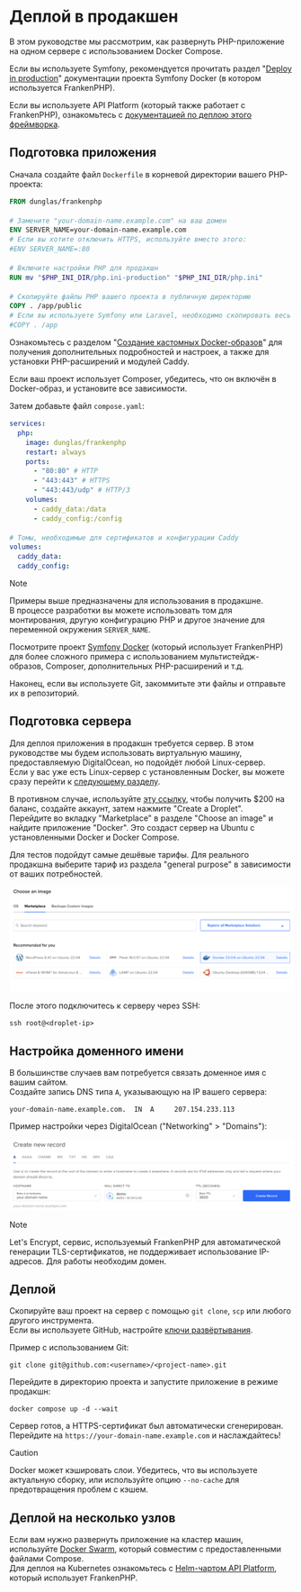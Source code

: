 # Деплой в продакшен

В этом руководстве мы рассмотрим, как развернуть PHP-приложение на одном сервере с использованием Docker Compose.

Если вы используете Symfony, рекомендуется прочитать раздел "[Deploy in production](https://github.com/dunglas/symfony-docker/blob/main/docs/production.md)" документации проекта Symfony Docker (в котором используется FrankenPHP).

Если вы используете API Platform (который также работает с FrankenPHP), ознакомьтесь с [документацией по деплою этого фреймворка](https://api-platform.com/docs/deployment/).

## Подготовка приложения

Сначала создайте файл `Dockerfile` в корневой директории вашего PHP-проекта:

```dockerfile
FROM dunglas/frankenphp

# Замените "your-domain-name.example.com" на ваш домен
ENV SERVER_NAME=your-domain-name.example.com
# Если вы хотите отключить HTTPS, используйте вместо этого:
#ENV SERVER_NAME=:80

# Включите настройки PHP для продакшн
RUN mv "$PHP_INI_DIR/php.ini-production" "$PHP_INI_DIR/php.ini"

# Скопируйте файлы PHP вашего проекта в публичную директорию
COPY . /app/public
# Если вы используете Symfony или Laravel, необходимо скопировать весь проект:
#COPY . /app
```

Ознакомьтесь с разделом "[Создание кастомных Docker-образов](docker.md)" для получения дополнительных подробностей и настроек, а также для установки PHP-расширений и модулей Caddy.

Если ваш проект использует Composer, убедитесь, что он включён в Docker-образ, и установите все зависимости.

Затем добавьте файл `compose.yaml`:

```yaml
services:
  php:
    image: dunglas/frankenphp
    restart: always
    ports:
      - "80:80" # HTTP
      - "443:443" # HTTPS
      - "443:443/udp" # HTTP/3
    volumes:
      - caddy_data:/data
      - caddy_config:/config

# Томы, необходимые для сертификатов и конфигурации Caddy
volumes:
  caddy_data:
  caddy_config:
```

> [!NOTE]
>
> Примеры выше предназначены для использования в продакшне.  
> В процессе разработки вы можете использовать том для монтирования, другую конфигурацию PHP и другое значение для переменной окружения `SERVER_NAME`.  
>
> Посмотрите проект [Symfony Docker](https://github.com/dunglas/symfony-docker) (который использует FrankenPHP) для более сложного примера с использованием мультистейдж-образов, Composer, дополнительных PHP-расширений и т.д.

Наконец, если вы используете Git, закоммитьте эти файлы и отправьте их в репозиторий.

## Подготовка сервера

Для деплоя приложения в продакшн требуется сервер. В этом руководстве мы будем использовать виртуальную машину, предоставляемую DigitalOcean, но подойдёт любой Linux-сервер.  
Если у вас уже есть Linux-сервер с установленным Docker, вы можете сразу перейти к [следующему разделу](#настройка-доменного-имени).

В противном случае, используйте [эту ссылку](https://m.do.co/c/5d8aabe3ab80), чтобы получить $200 на баланс, создайте аккаунт, затем нажмите "Create a Droplet".  
Перейдите во вкладку "Marketplace" в разделе "Choose an image" и найдите приложение "Docker". Это создаст сервер на Ubuntu с установленными Docker и Docker Compose.

Для тестов подойдут самые дешёвые тарифы. Для реального продакшна выберите тариф из раздела "general purpose" в зависимости от ваших потребностей.

![Деплой FrankenPHP на DigitalOcean с Docker](../digitalocean-droplet.png)

После этого подключитесь к серверу через SSH:

```console
ssh root@<droplet-ip>
```

## Настройка доменного имени

В большинстве случаев вам потребуется связать доменное имя с вашим сайтом.  
Создайте запись DNS типа `A`, указывающую на IP вашего сервера:

```dns
your-domain-name.example.com.  IN  A     207.154.233.113
```

Пример настройки через DigitalOcean ("Networking" > "Domains"):

![Настройка DNS в DigitalOcean](../digitalocean-dns.png)

> [!NOTE]
>
> Let's Encrypt, сервис, используемый FrankenPHP для автоматической генерации TLS-сертификатов, не поддерживает использование IP-адресов. Для работы необходим домен.

## Деплой

Скопируйте ваш проект на сервер с помощью `git clone`, `scp` или любого другого инструмента.  
Если вы используете GitHub, настройте [ключи развёртывания](https://docs.github.com/en/free-pro-team@latest/developers/overview/managing-deploy-keys#deploy-keys).

Пример с использованием Git:

```console
git clone git@github.com:<username>/<project-name>.git
```

Перейдите в директорию проекта и запустите приложение в режиме продакшн:

```console
docker compose up -d --wait
```

Сервер готов, а HTTPS-сертификат был автоматически сгенерирован. Перейдите на `https://your-domain-name.example.com` и наслаждайтесь!

> [!CAUTION]
>
> Docker может кэшировать слои. Убедитесь, что вы используете актуальную сборку, или используйте опцию `--no-cache` для предотвращения проблем с кэшем.

## Деплой на несколько узлов

Если вам нужно развернуть приложение на кластер машин, используйте [Docker Swarm](https://docs.docker.com/engine/swarm/stack-deploy/), который совместим с предоставленными файлами Compose.  
Для деплоя на Kubernetes ознакомьтесь с [Helm-чартом API Platform](https://api-platform.com/docs/deployment/kubernetes/), который использует FrankenPHP.